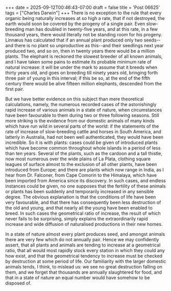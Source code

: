 +++
date = 2025-09-12T00:46:43-07:00
draft = false
title = 'Post 06625'
tags = ["Charles Darwin"]
+++
There is no exception to the rule that every organic being naturally increases at so high a rate, that if not destroyed, the earth would soon be covered by the progeny of a single pair. Even slow-breeding man has doubled in twenty-five years, and at this rate, in a few thousand years, there would literally not be standing room for his progeny. Linnæus has calculated that if an annual plant produced only two seeds--and there is no plant so unproductive as this--and their seedlings next year produced two, and so on, then in twenty years there would be a million plants. The elephant is reckoned the slowest breeder of all known animals, and I have taken some pains to estimate its probable minimum rate of natural increase: it will be under the mark to assume that it breeds when thirty years old, and goes on breeding till ninety years old, bringing forth three pair of young in this interval; if this be so, at the end of the fifth century there would be alive fifteen million elephants, descended from the first pair.

But we have better evidence on this subject than mere theoretical calculations, namely, the numerous recorded cases of the astonishingly rapid increase of various animals in a state of nature, when circumstances have been favourable to them during two or three following seasons. Still more striking is the evidence from our domestic animals of many kinds which have run wild in several parts of the world: if the statements of the rate of increase of slow-breeding cattle and horses in South America, and latterly in Australia, had not been well authenticated, they would have been incredible. So it is with plants: cases could be given of introduced plants which have become common throughout whole islands in a period of less than ten years. Several of the plants, such as the cardoon and a tall thistle, now most numerous over the wide plains of La Plata, clothing square leagues of surface almost to the exclusion of all other plants, have been introduced from Europe; and there are plants which now range in India, as I hear from Dr. Falconer, from Cape Comorin to the Himalaya, which have been imported from America since its discovery. In such cases, and endless instances could be given, no one supposes that the fertility of these animals or plants has been suddenly and temporarily increased in any sensible degree. The obvious explanation is that the conditions of life have been very favourable, and that there has consequently been less destruction of the old and young, and that nearly all the young have been enabled to breed. In such cases the geometrical ratio of increase, the result of which never fails to be surprising, simply explains the extraordinarily rapid increase and wide diffusion of naturalised productions in their new homes.

In a state of nature almost every plant produces seed, and amongst animals there are very few which do not annually pair. Hence we may confidently assert, that all plants and animals are tending to increase at a geometrical ratio, that all would most rapidly stock every station in which they could any how exist, and that the geometrical tendency to increase must be checked by destruction at some period of life. Our familiarity with the larger domestic animals tends, I think, to mislead us: we see no great destruction falling on them, and we forget that thousands are annually slaughtered for food, and that in a state of nature an equal number would have somehow to be disposed of.
